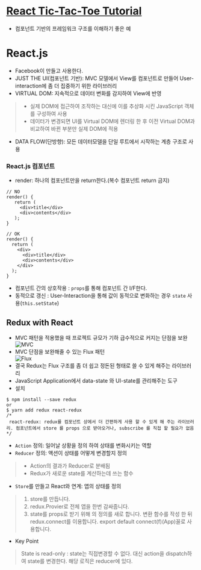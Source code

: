 # [React Tic-Tac-Toe Tutorial](https://facebook.github.io/react/tutorial/tutorial.html)
- 컴포넌트 기반의 프레임워크 구조를 이해하기 좋은 예

# React.js
- Facebook이 만들고 사용한다.
- JUST THE UI(컴포넌트 기반): MVC 모델에서 View를 컴포넌트로 만들어 User-interaction에 좀 더 집중하기 위한 라이브러리
- VIRTUAL DOM: 지속적으로 데이터 변화를 감지하여 View에 반영  
> - 실제 DOM에 접근하여 조작하는 대신에 이를 추상화 시킨 JavaScript 객체를 구성하여 사용  
> - 데이터가 변경되면 UI를 Virtual DOM에 렌더링 한 후 이전 Virtual DOM과 비교하여 바뀐 부분만 실제 DOM에 적용
- DATA FLOW(단방향): 모든 데이터모델을 단일 루트에서 시작하는 계층 구조로 사용

### React.js 컴포넌트
- render: 하나의 컴포넌트만을 return한다.(복수 컴포넌트 return 금지)
```
// NO
render() {
   return (
     <div>title</div>
     <div>contents</div>
   );
}

// OK
render() {
  return (
    <div>
      <div>title</div>
      <div>contents</div>
    </div>
  );
}
```
- 컴포넌트 간의 상호작용 : `props`를 통해 컴포넌트 간 I/F한다.
- 동적으로 갱신 : User-Interaction을 통해 값이 동적으로 변화하는 경우 `state` 사용(`this.setState`)

## Redux with React
- MVC 패턴을 적용했을 때 프로젝트 규모가 기하 급수적으로 커지는 단점을 보완  
![MVC](http://blog.coderifleman.com/assets/img/2015/mvc-does-not-scale-use-flux-instead/flux_architecture.01.png)  
- MVC 단점을 보완해줄 수 있는 Flux 패턴  
![Flux](http://blog.coderifleman.com/assets/img/2015/mvc-does-not-scale-use-flux-instead/flux_architecture.02.png)
- 결국 Redux는 Flux 구조를 좀 더 쉽고 정돈된 형태로 쓸 수 있게 해주는 라이브러리
- JavaScript Application에서 data-state 와 UI-state를 관리해주는 도구
- 설치
```
$ npm install --save redux
or
$ yarn add redux react-redux
/*
 react-redux: redux를 컴포넌트 상에서 더 간편하게 사용 할 수 있게 해 주는 라이브러리. 컴포넌트에서 store 를 props 으로 받아오거나, subscribe 를 직접 할 필요가 없음
*/
```
- `Action` 정의: 일어날 상황을 정의 하여 상태를 변화시키는 역할
- `Reducer` 정의: 액션이 상태를 어떻게 변경할지 정의
> - Action의 결과가 Reducer로 분배됨  
> - Redux가 새로운 state를 계산하는데 쓰는 함수
- `Store`를 만들고 React와 연계: 앱의 상태를 정의
> 1. store를 만듭니다.  
> 2. redux.Provier로 전체 앱을 한번 감싸줍니다.  
> 3. state를 props로 받기 위해 의 정의를 새로 합니다. 변환 함수를 작성 한 뒤 redux.connect를 이용합니다. export default connect(f)(App)꼴로 사용합니다.
- Key Point
> State is read-only : state는 직접변경할 수 없다. 대신 action을 dispatch하여 state를 변경한다. 해당 로직은 reducer에 있다.

